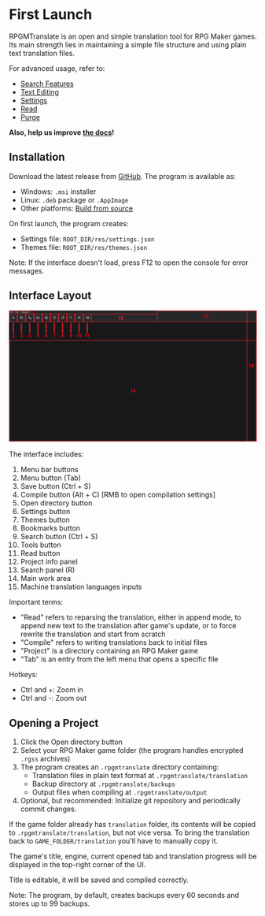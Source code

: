 # First Launch

RPGMTranslate is an open and simple translation tool for RPG Maker games. Its main strength lies in maintaining a simple file structure and using plain text translation files.

For advanced usage, refer to:

- [Search Features](search.md)
- [Text Editing](text-editing.md)
- [Settings](settings.md)
- [Read](read.md)
- [Purge](purge.md)

**Also, help us improve [the docs](https://github.com/savannstm/rpgmtranslate/tree/main/docs/docs/en)!**

## Installation

Download the latest release from [GitHub](https://github.com/savannstm/rpgmtranslate/releases/latest). The program is available as:

- Windows: `.msi` installer
- Linux: `.deb` package or `.AppImage`
- Other platforms: [Build from source](build.md)

On first launch, the program creates:

- Settings file: `ROOT_DIR/res/settings.json`
- Themes file: `ROOT_DIR/res/themes.json`

Note: If the interface doesn't load, press F12 to open the console for error messages.

## Interface Layout

![Interface layout](../assets/layout.png)

The interface includes:

1.  Menu bar buttons
2.  Menu button (Tab)
3.  Save button (Ctrl + S)
4.  Compile button (Alt + C) [RMB to open compilation settings]
5.  Open directory button
6.  Settings button
7.  Themes button
8.  Bookmarks button
9.  Search button (Ctrl + S)
10. Tools button
11. Read button
12. Project info panel
13. Search panel (R)
14. Main work area
15. Machine translation languages inputs

Important terms:

- "Read" refers to reparsing the translation, either in append mode, to append new text to the translation after game's update, or to force rewrite the translation and start from scratch
- "Compile" refers to writing translations back to initial files
- "Project" is a directory containing an RPG Maker game
- "Tab" is an entry from the left menu that opens a specific file

Hotkeys:

- Ctrl and +: Zoom in
- Ctrl and -: Zoom out

## Opening a Project

1.  Click the Open directory button
2.  Select your RPG Maker game folder (the program handles encrypted `.rgss` archives)
3.  The program creates an `.rpgmtranslate` directory containing:
    - Translation files in plain text format at `.rpgmtranslate/translation`
    - Backup directory at `.rpgmtranslate/backups`
    - Output files when compiling at `.rpgmtranslate/output`
4.  Optional, but recommended: Initialize git repository and periodically commit changes.

If the game folder already has `translation` folder, its contents will be copied to `.rpgmtranslate/translation`, but not vice versa. To bring the translation back to `GAME_FOLDER/translation` you'll have to manually copy it.

The game's title, engine, current opened tab and translation progress will be displayed in the top-right corner of the UI.

Title is editable, it will be saved and compiled correctly.

Note: The program, by default, creates backups every 60 seconds and stores up to 99 backups.
